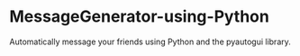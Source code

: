 # MessageGenerator-using-Python
Automatically message your friends using Python and the pyautogui library.
